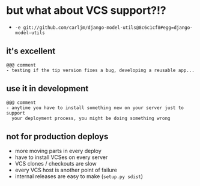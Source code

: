 <!SLIDE small nobullets>

# but what about VCS support?!? #

* `-e git://github.com/carljm/django-model-utils@8c6c1cf8#egg=django-model-utils`

<!SLIDE>

## it's excellent ##

<!SLIDE incremental>

    @@@ comment
    - testing if the tip version fixes a bug, developing a reusable app...

## use it in development ##

<!SLIDE incremental>

    @@@ comment
    - anytime you have to install something new on your server just to support
      your deployment process, you might be doing something wrong

## not for production deploys ##

* more moving parts in every deploy
* have to install VCSes on every server
* VCS clones / checkouts are slow
* every VCS host is another point of failure
* internal releases are easy to make (`setup.py sdist`)
